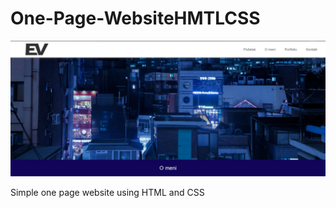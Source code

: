 # One-Page-WebsiteHMTLCSS

![preview1](/One-Page%20Project%20-%20Emir%20Varupa%2073/images/preview1.jpg)

Simple one page website using HTML and CSS
